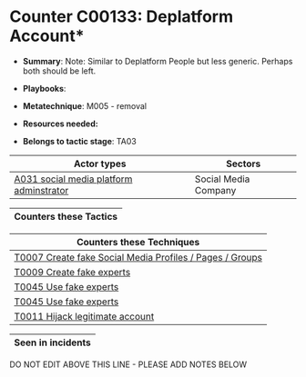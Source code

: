 # Counter C00133: Deplatform Account*

* **Summary**: Note: Similar to Deplatform People but less generic. Perhaps both should be left.

* **Playbooks**: 

* **Metatechnique**: M005 - removal

* **Resources needed:** 

* **Belongs to tactic stage**: TA03


| Actor types | Sectors |
| ----------- | ------- |
| [A031 social media platform adminstrator](../actortypes/A031.md) | Social Media Company |



| Counters these Tactics |
| ---------------------- |



| Counters these Techniques |
| ------------------------- |
| [T0007 Create fake Social Media Profiles / Pages / Groups](../techniques/T0007.md) |
| [T0009 Create fake experts](../techniques/T0009.md) |
| [T0045 Use fake experts](../techniques/T0045.md) |
| [T0045 Use fake experts](../techniques/T0045.md) |
| [T0011 Hijack legitimate account](../techniques/T0011.md) |



| Seen in incidents |
| ----------------- |


DO NOT EDIT ABOVE THIS LINE - PLEASE ADD NOTES BELOW